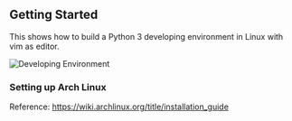 ## Getting Started

This shows how to build a Python 3 developing environment in Linux with vim as editor.

![Developing Environment](/home/christophe/Github/pywiki/public/assets/DevelopingEnvironment.png)



### Setting up Arch Linux

Reference: https://wiki.archlinux.org/title/installation_guide